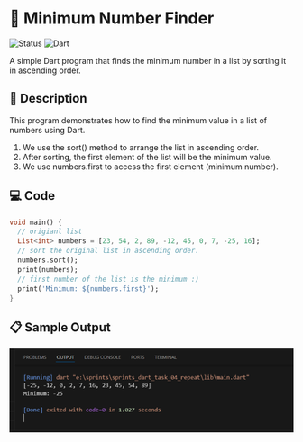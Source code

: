 # 🔢 Minimum Number Finder
![Status](https://img.shields.io/badge/Status-Active-brightgreen)
![Dart](https://img.shields.io/badge/Dart-100%25-brightgreen)

A simple Dart program that finds the minimum number in a list by sorting it in ascending order.

## 📝 Description

This program demonstrates how to find the minimum value in a list of numbers using Dart.
1. We use the sort() method to arrange the list in ascending order.
2. After sorting, the first element of the list will be the minimum value.
3. We use numbers.first to access the first element (minimum number).



## 💻 Code 

```dart
void main() {
  // origianl list
  List<int> numbers = [23, 54, 2, 89, -12, 45, 0, 7, -25, 16];
  // sort the original list in ascending order.
  numbers.sort();
  print(numbers);
  // first number of the list is the minimum :)
  print('Minimum: ${numbers.first}');
}

```
## 📋 Sample Output

<img src="lib/output.png" > 
